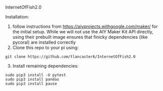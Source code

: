 InternetOfFish2.0


Installation:
1) follow instructions from https://aiyprojects.withgoogle.com/maker/ for the initial setup.
While we will not use the AIY Maker Kit API directly, using their prebuilt image ensures
that finicky dependencies (like pycoral) are installed correctly
2) Clone this repo to your pi using:
```
git clone https://github.com/tlancaster6/InternetOfFish2.0
```
3) Install remaining dependencies:
```
sudo pip3 install -U pytest
sudo pip3 install pandas
sudo pip3 install pause
```
